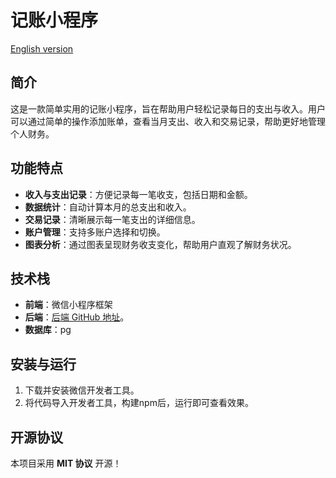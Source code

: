 # 记账小程序
[English version](README.en.md)
## 简介
这是一款简单实用的记账小程序，旨在帮助用户轻松记录每日的支出与收入。用户可以通过简单的操作添加账单，查看当月支出、收入和交易记录，帮助更好地管理个人财务。

## 功能特点
- **收入与支出记录**：方便记录每一笔收支，包括日期和金额。
- **数据统计**：自动计算本月的总支出和收入。
- **交易记录**：清晰展示每一笔支出的详细信息。
- **账户管理**：支持多账户选择和切换。
- **图表分析**：通过图表呈现财务收支变化，帮助用户直观了解财务状况。

## 技术栈
- **前端**：微信小程序框架
- **后端**：[后端 GitHub 地址](https://github.com/lfgyx/cbook_nodejs.git)。
- **数据库**：pg

## 安装与运行
1. 下载并安装微信开发者工具。
2. 将代码导入开发者工具，构建npm后，运行即可查看效果。

## 开源协议
本项目采用 **MIT 协议** 开源！

